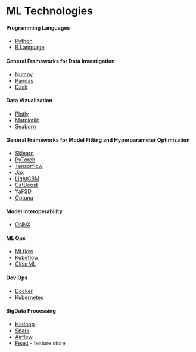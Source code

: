 # ML Technologies

#### Programming Languages
- [Python](https://www.python.org/)
- [R Language]()

#### General Frameworks for Data Investigation
- [Numpy](https://github.com/numpy/numpy)
- [Pandas](https://github.com/pandas-dev/pandas)
- [Dask](https://github.com/dask)

#### Data Vizualization

- [Plotly](https://github.com/plotly/plotly.py)
- [Matplotlib](https://github.com/matplotlib/matplotlib)
- [Seaborn](https://github.com/mwaskom/seaborn)

#### General Frameworks for Model Fitting and Hyperparameter Optimization 
- [Sklearn](https://github.com/scikit-learn/scikit-learn)
- [PyTorch](https://github.com/pytorch/pytorch)
- [Tensorflow](https://github.com/tensorflow)
- [Jax](https://github.com/google/jax)
- [LightGBM](https://github.com/microsoft/LightGBM/tree/master)
- [CatBoost](https://github.com/catboost/catboost)
- [YaFSD](https://github.com/yandex/YaFSDP)
- [Optuna](https://github.com/optuna/optuna)

#### Model Interoperability

- [ONNX](https://onnx.ai/)

#### ML Ops

- [MLflow](https://github.com/mlflow/mlflow)
- [Kubeflow](https://github.com/kubeflow/)
- [ClearML](https://github.com/allegroai/clearml)

#### Dev Ops
- [Docker](https://github.com/docker)
- [Kubernetes](https://github.com/kubernetes/kubernetes)

#### BigData Processing
- [Hadoop](https://github.com/apache/hadoop)
- [Spark](https://github.com/apache/spark)
- [Airflow]()
- [Feast](https://github.com/feast-dev/feast) - feature store
